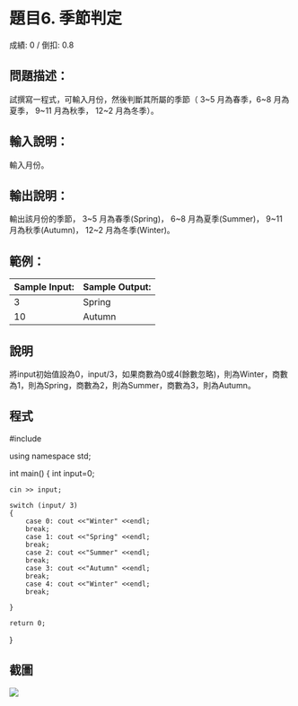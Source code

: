 # 題目6. 季節判定
成績: 0 / 倒扣: 0.8
## 問題描述：
試撰寫一程式，可輸入月份，然後判斷其所屬的季節（ 3~5 月為春季，6~8 月為夏季， 9~11 月為秋季， 12~2 月為冬季）。

## 輸入說明：
輸入月份。

## 輸出說明：
輸出該月份的季節， 3~5 月為春季(Spring)， 6~8 月為夏季(Summer)， 9~11 月為秋季(Autumn)， 12~2 月為冬季(Winter)。

## 範例：
|Sample Input:|Sample Output:|
|-------------|--------------|
|3            |Spring        |
|10           |Autumn        |

## 說明
將input初始值設為0，input/3，如果商數為0或4(餘數忽略)，則為Winter，商數為1，則為Spring，商數為2，則為Summer，商數為3，則為Autumn。

## 程式
#include<iostream>

using namespace std;

int main()
{
    int input=0;
  
    cin >> input;
  
    switch (input/ 3)
    {
        case 0: cout <<"Winter" <<endl;
        break;
        case 1: cout <<"Spring" <<endl; 
        break;
        case 2: cout <<"Summer" <<endl; 
        break;
        case 3: cout <<"Autumn" <<endl;
        break;
        case 4: cout <<"Winter" <<endl;
        break;
        
    } 

    return 0;
} 


## 截圖
<img src="https://cdn.discordapp.com/attachments/1080770528966619146/1085464019776835605/image.png"/>
